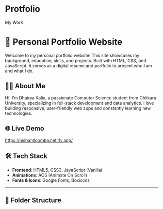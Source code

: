 # Protfolio
My Work

# 🚀 Personal Portfolio Website

Welcome to my personal portfolio website! This site showcases my background, education, skills, and projects. Built with HTML, CSS, and JavaScript, it serves as a digital resume and portfolio to present who I am and what I do.

## 🧑‍💻 About Me

Hi! I'm Dhairya Kalia, a passionate Computer Science student from Chitkara University, specializing in full-stack development and data analytics. I love building responsive, user-friendly web apps and constantly learning new technologies.

## 🌐 Live Demo


https://nishantloomba.netlify.app/

## 🛠️ Tech Stack

- **Frontend**: HTML5, CSS3, JavaScript (Vanilla)
- **Animations**: AOS (Animate On Scroll)
- **Fonts & Icons**: Google Fonts, Boxicons

---

## 📁 Folder Structure

